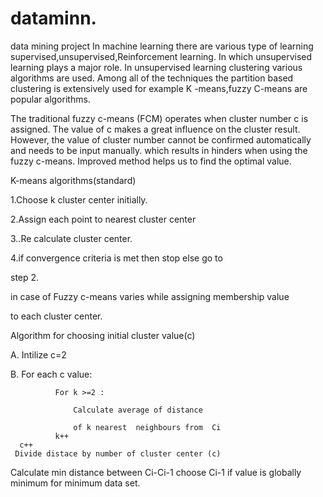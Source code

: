 # dataminn.
data mining project
In machine learning there are various type of learning supervised,unsupervised,Reinforcement learning.
In which unsupervised learning plays a major role. In unsupervised learning clustering various algorithms  are used.
Among all of the techniques the partition based clustering is extensively used for example K -means,fuzzy C-means  are popular algorithms.


The traditional fuzzy c-means (FCM) operates when cluster number c is assigned. 
The value of c makes a great influence on the cluster result. However, the value of cluster   number cannot be confirmed automatically and needs to be input manually.
which results in hinders when using the fuzzy c-means.
Improved method helps us to find the optimal value.


K-means algorithms(standard)

1.Choose k cluster center initially.

2.Assign each point to nearest cluster center

3..Re calculate cluster center.

4.if convergence criteria is met then stop else go to 

   step 2.

in case of Fuzzy c-means varies while assigning membership value

to each cluster center.

Algorithm for choosing initial cluster value(c)

A.	Intilize c=2

B.	For each c value:

              For k >=2 :
                  
                  Calculate average of distance 
                  
                  of k nearest  neighbours from  Ci 
              k++
      c++       
     Divide distace by number of cluster center (c)
Calculate min distance between Ci-Ci-1 choose 
  Ci-1 if value is globally minimum for minimum data set.



